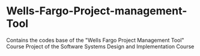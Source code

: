 # Wells-Fargo-Project-management-Tool
Contains the codes base of the "Wells Fargo Project Management Tool" Course Project of the Software Systems Design and Implementation Course
